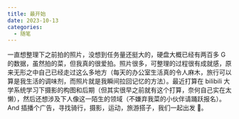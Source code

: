 ```yaml
---
title: 最开始
date: 2023-10-13
categories:
  - 随笔
---
```


一直想整理下之前拍的照片，没想到任务量还挺大的，硬盘大概已经有两百多 G 的数据，虽然拍的菜，但我真的很爱拍。照片很多，可整理的过程很有成就感，原来无形之中自己已经走过这么多地方（每天的办公室生活真的令人麻木，旅行可以算是我生活的调味剂，而照片就是我瞬间拉回记忆的方法）。最近打算在 bilibili 大学系统学习下摄影的构图和后期（但其实很早之前就有这个打算，奈何自己实在太懒），然后还想涉及下人像这一陌生的领域（不嫌弃我菜的小伙伴请踊跃报名）。And 插播个广告，寻找骑行，摄影，运动，旅游搭子，我们一起出发 🍻。
